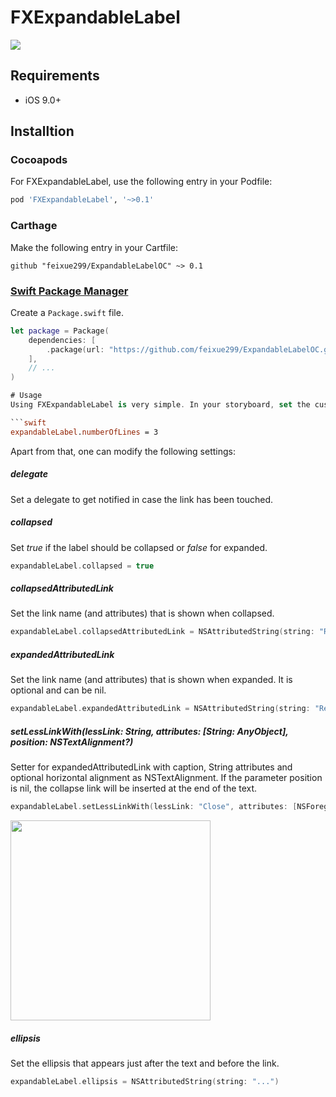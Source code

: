 # FXExpandableLabel

<img src="https://raw.githubusercontent.com/apploft/ExpandableLabel/master/Resources/ExpandableLabel.gif">

## Requirements
- iOS 9.0+

## Installtion

### Cocoapods
For FXExpandableLabel, use the following entry in your Podfile:
```rb
pod 'FXExpandableLabel', '~>0.1'
```

### Carthage
Make the following entry in your Cartfile:

```
github "feixue299/ExpandableLabelOC" ~> 0.1
```

### [Swift Package Manager](https://github.com/apple/swift-package-manager)

Create a `Package.swift` file.

```swift
let package = Package(
    dependencies: [
        .package(url: "https://github.com/feixue299/ExpandableLabelOC.git", from: "0.1.0")
    ],
    // ...
)

# Usage
Using FXExpandableLabel is very simple. In your storyboard, set the custom class of your UILabel to FXExpandableLabel and set the desired number of lines (for the collapsed state):

```swift
expandableLabel.numberOfLines = 3
```

Apart from that, one can modify the following settings:

##### delegate
Set a delegate to get notified in case the link has been touched.

##### collapsed
Set _true_ if the label should be collapsed or _false_ for expanded.

```swift
expandableLabel.collapsed = true
```

##### collapsedAttributedLink
Set the link name (and attributes) that is shown when collapsed.

```swift
expandableLabel.collapsedAttributedLink = NSAttributedString(string: "Read More")
```

##### expandedAttributedLink
Set the link name (and attributes) that is shown when expanded.
It is optional and can be nil.

```swift
expandableLabel.expandedAttributedLink = NSAttributedString(string: "Read Less")
```

##### setLessLinkWith(lessLink: String, attributes: [String: AnyObject], position: NSTextAlignment?)

Setter for expandedAttributedLink with caption, String attributes and optional horizontal alignment as NSTextAlignment.
If the parameter position is nil, the collapse link will be inserted at the end of the text.

```swift
expandableLabel.setLessLinkWith(lessLink: "Close", attributes: [NSForegroundColorAttributeName:UIColor.red], position: nil)
```
<img width="320" src="https://raw.githubusercontent.com/apploft/ExpandableLabel/master/Resources/MoreLessExpand.gif">

##### ellipsis
Set the ellipsis that appears just after the text and before the link.

```swift
expandableLabel.ellipsis = NSAttributedString(string: "...")
```

